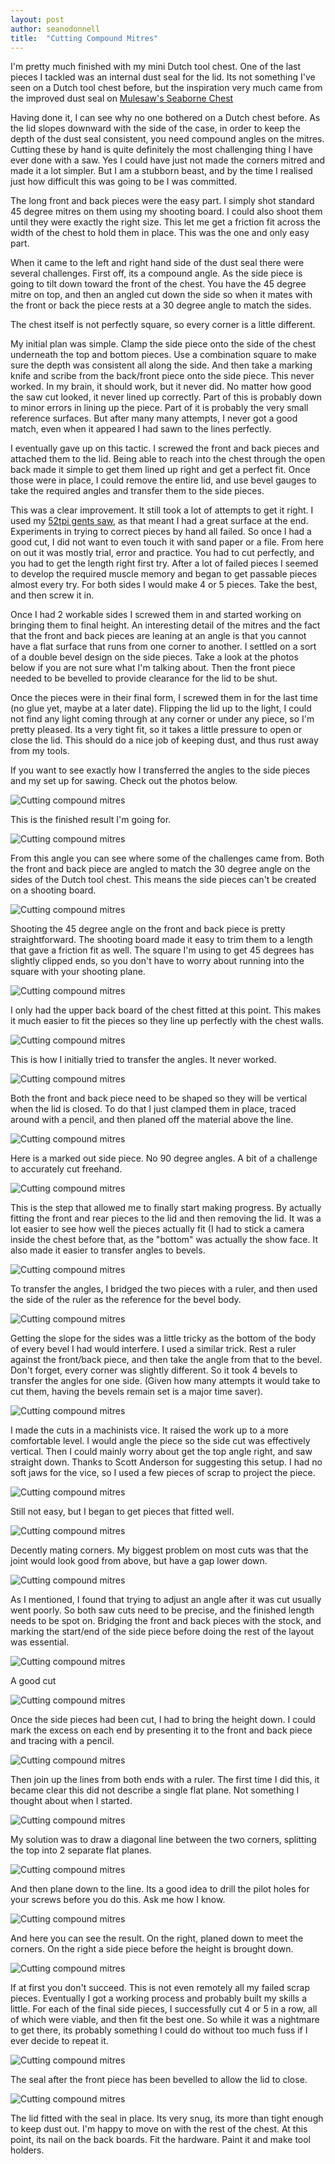 ```yaml
---
layout: post
author: seanodonnell
title:  "Cutting Compound Mitres"
---
```


I'm pretty much finished with my mini Dutch tool chest. One of the last pieces I tackled was an internal dust seal for the lid. Its not something I've seen on a Dutch tool chest before, but the inspiration very much came from the improved dust seal on [Mulesaw's Seaborne Chest](https://mulesaw.blogspot.com/2013/11/seaborne-chest-part-8-improved-dust-seal.html?m=1)

Having done it, I can see why no one bothered on a Dutch chest before. As the lid slopes downward with the side of the case, in order to keep the depth of the dust seal consistent, you need compound angles on the mitres. Cutting these by hand is quite definitely the most challenging thing I have ever done with a saw. Yes I could have just not made the corners mitred and made it a lot simpler. But I am a stubborn beast, and by the time I realised just how difficult this was going to be I was committed.

The long front and back pieces were the easy part. I simply shot standard 45 degree mitres on them using my shooting board. I could also shoot them until they were exactly the right size. This let me get a friction fit across the width of the chest to hold them in place. This was the one and only easy part.

When it came to the left and right hand side of the dust seal there were several challenges. First off, its a compound angle. As the side piece is going to tilt down toward the front of the chest. You have the 45 degree mitre on top, and then an angled cut down the side so when it mates with the front or back the piece rests at a 30 degree angle to match the sides.

The chest itself is not perfectly square, so every corner is a little different.

My initial plan was simple. Clamp the side piece onto the side of the chest underneath the top and bottom pieces. Use a combination square to make sure the depth was consistent all along the side. And then take a marking knife and scribe from the back/front piece onto the side piece. This never worked. In my brain, it should work, but it never did. No matter how good the saw cut looked, it never lined up correctly. Part of this is probably down to minor errors in lining up the piece. Part of it is probably the very small reference surfaces. But after many many attempts, I never got a good match, even when it appeared I had sawn to the lines perfectly.

I eventually gave up on this tactic. I screwed the front and back pieces and attached them to the lid. Being able to reach into the chest through the open back made it simple to get them lined up right and get a perfect fit. Once those were in place, I could remove the entire lid, and use bevel gauges to take the required angles and transfer them to the side pieces.

This was a clear improvement. It still took a lot of attempts to get it right. I used my [52tpi gents saw](https://blog.vintagetoolpatch.com/2024/02/25/52tpisaw.html), as that meant I had a great surface at the end. Experiments in trying to correct pieces by hand all failed. So once I had a good cut, I did not want to even touch it with sand paper or a file. From here on out it was mostly trial, error and practice. You had to cut perfectly, and you had to get the length right first try. After a lot of failed pieces I seemed to develop the required muscle memory and began to get passable pieces almost every try. For both sides I would make 4 or 5 pieces. Take the best, and then screw it in.

Once I had 2 workable sides I screwed them in and started working on bringing them to final height. An interesting detail of the mitres and the fact that the front and back pieces are leaning at an angle is that you cannot have a flat surface that runs from one corner to another. I settled on a sort of a double bevel design on the side pieces. Take a look at the photos below if you are not sure what I'm talking about. Then the front piece needed to be bevelled to provide clearance for the lid to be shut.

Once the pieces were in their final form, I screwed them in for the last time (no glue yet, maybe at a later date). Flipping the lid up to the light, I could not find any light coming through at any corner or under any piece, so I'm pretty pleased. Its a very tight fit, so it takes a little pressure to open or close the lid. This should do a nice job of keeping dust, and thus rust away from my tools.

If you want to see exactly how I transferred the angles to the side pieces and my set up for sawing. Check out the photos below.


![Cutting compound mitres](/assets/images/compoundmitres/1.jpg)

This is the finished result I'm going for.

![Cutting compound mitres](/assets/images/compoundmitres/2.jpg)

From this angle you can see where some of the challenges came from. Both the front and back piece are angled to match the 30 degree angle on the sides of the Dutch tool chest. This means the side pieces can't be created on a shooting board.

![Cutting compound mitres](/assets/images/compoundmitres/3.jpg)

Shooting the 45 degree angle on the front and back piece is pretty straightforward. The shooting board made it easy to trim them to a length that gave a friction fit as well. The square I'm using to get 45 degrees has slightly clipped ends, so you don't have to worry about running into the square with your shooting plane.

![Cutting compound mitres](/assets/images/compoundmitres/4.jpg)

I only had the upper back board of the chest fitted at this point. This makes it much easier to fit the pieces so they line up perfectly with the chest walls.

![Cutting compound mitres](/assets/images/compoundmitres/5.jpg)

This is how I initially tried to transfer the angles. It never worked.

![Cutting compound mitres](/assets/images/compoundmitres/6.jpg)

Both the front and back piece need to be shaped so they will be vertical when the lid is closed. To do that I just clamped them in place, traced around with a pencil, and then planed off the material above the line.

![Cutting compound mitres](/assets/images/compoundmitres/7.jpg)

Here is a marked out side piece. No 90 degree angles. A bit of a challenge to accurately cut freehand.

![Cutting compound mitres](/assets/images/compoundmitres/8.jpg)

This is the step that allowed me to finally start making progress. By actually fitting the front and rear pieces to the lid and then removing the lid. It was a lot easier to see how well the pieces actually fit (I had to stick a camera inside the chest before that, as the "bottom" was actually the show face. It also made it easier to transfer angles to bevels.

![Cutting compound mitres](/assets/images/compoundmitres/9.jpg)

To transfer the angles, I bridged the two pieces with a ruler, and then used the side of the ruler as the reference for the bevel body.

![Cutting compound mitres](/assets/images/compoundmitres/10.jpg)

Getting the slope for the sides was a little tricky as the bottom of the body of every bevel I had would interfere. I used a similar trick. Rest a ruler against the front/back piece, and then take the angle from that to the bevel. Don't forget, every corner was slightly different. So it took 4 bevels to transfer the angles for one side. (Given how many attempts it would take to cut them, having the bevels remain set is a major time saver).

![Cutting compound mitres](/assets/images/compoundmitres/11.jpg)

I made the cuts in a machinists vice. It raised the work up to a more comfortable level. I would angle the piece so the side cut was effectively vertical. Then I could mainly worry about get the top angle right, and saw straight down. Thanks to Scott Anderson for suggesting this setup. I had no soft jaws for the vice, so I used a few pieces of scrap to project the piece. 

![Cutting compound mitres](/assets/images/compoundmitres/12.jpg)

Still not easy, but I began to get pieces that fitted well. 

![Cutting compound mitres](/assets/images/compoundmitres/13.jpg)

Decently mating corners. My biggest problem on most cuts was that the joint would look good from above, but have a gap lower down.


![Cutting compound mitres](/assets/images/compoundmitres/14.jpg)

As I mentioned, I found that trying to adjust an angle after it was cut usually went poorly. So both saw cuts need to be precise, and the finished length needs to be spot on. Bridging the front and back pieces with the stock, and marking the start/end of the side piece before doing the rest of the layout was essential.


![Cutting compound mitres](/assets/images/compoundmitres/15.jpg)

A good cut

![Cutting compound mitres](/assets/images/compoundmitres/16.jpg)

Once the side pieces had been cut, I had to bring the height down. I could mark the excess on each end by presenting it to the front and back piece and tracing with a pencil.


![Cutting compound mitres](/assets/images/compoundmitres/17.jpg)

Then join up the lines from both ends with a ruler. The first time I did this, it became clear this did not describe a single flat plane. Not something I thought about when I started.


![Cutting compound mitres](/assets/images/compoundmitres/18.jpg)

My solution was to draw a diagonal line between the two corners, splitting the top into 2 separate flat planes.


![Cutting compound mitres](/assets/images/compoundmitres/19.jpg)

And then plane down to the line. Its a good idea to drill the pilot holes for your screws before you do this. Ask me how I know.

![Cutting compound mitres](/assets/images/compoundmitres/20.jpg)

And here you can see the result. On the right, planed down to meet the corners. On the right a side piece before the height is brought down. 

![Cutting compound mitres](/assets/images/compoundmitres/21.jpg)

If at first you don't succeed. This is not even remotely all my failed scrap pieces. Eventually I got a working process and probably built my skills a little. For each of the final side pieces, I successfully cut 4 or 5 in a row, all of which were viable, and then fit the best one. So while it was a nightmare to get there, its probably something I could do without too much fuss if I ever decide to repeat it.


![Cutting compound mitres](/assets/images/compoundmitres/22.jpg)

The seal after the front piece has been bevelled to allow the lid to close.


![Cutting compound mitres](/assets/images/compoundmitres/23.jpg)

The lid fitted with the seal in place. Its very snug, its more than tight enough to keep dust out. I'm happy to move on with the rest of the chest. At this point, its nail on the back boards. Fit the hardware. Paint it and make tool holders.
